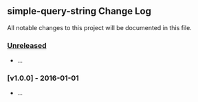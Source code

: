 ## simple-query-string Change Log

All notable changes to this project will be documented in this file.

### [Unreleased][unreleased]

- ...

### [v1.0.0] - 2016-01-01

- ...

[unreleased]: https://github.com/khalidsalomao/simple-query-string/compare/v1.0.0...HEAD
[v0.0.1]: https://github.com/khalidsalomao/simple-query-string/compare/v0.0.0...v1.0.0
